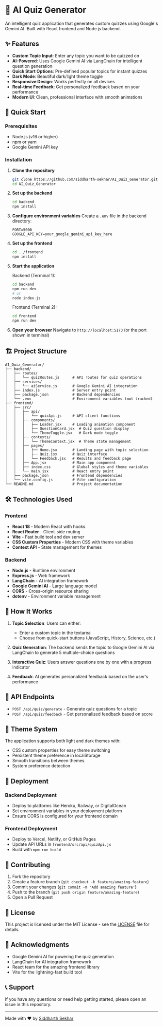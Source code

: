 # 🧠 AI Quiz Generator

An intelligent quiz application that generates custom quizzes using Google's Gemini AI. Built with React frontend and Node.js backend.

## ✨ Features

- **Custom Topic Input**: Enter any topic you want to be quizzed on
- **AI-Powered**: Uses Google Gemini AI via LangChain for intelligent question generation
- **Quick Start Options**: Pre-defined popular topics for instant quizzes
- **Dark Mode**: Beautiful dark/light theme toggle
- **Responsive Design**: Works perfectly on all devices
- **Real-time Feedback**: Get personalized feedback based on your performance
- **Modern UI**: Clean, professional interface with smooth animations

## 🚀 Quick Start

### Prerequisites

- Node.js (v16 or higher)
- npm or yarn
- Google Gemini API key

### Installation

1. **Clone the repository**
   ```bash
   git clone https://github.com/siddharth-sekhar/AI_Quiz_Generator.git
   cd AI_Quiz_Generator
   ```

2. **Set up the backend**
   ```bash
   cd backend
   npm install
   ```

3. **Configure environment variables**
   Create a `.env` file in the backend directory:
   ```env
   PORT=5000
   GOOGLE_API_KEY=your_google_gemini_api_key_here
   ```

4. **Set up the frontend**
   ```bash
   cd ../frontend
   npm install
   ```

5. **Start the application**
   
   Backend (Terminal 1):
   ```bash
   cd backend
   npm run dev
   # or
   node index.js
   ```
   
   Frontend (Terminal 2):
   ```bash
   cd frontend
   npm run dev
   ```

6. **Open your browser**
   Navigate to `http://localhost:5173` (or the port shown in terminal)

## 🏗️ Project Structure

```
AI_Quiz_Generator/
├── backend/
│   ├── routes/
│   │   └── quizRoutes.js      # API routes for quiz operations
│   ├── services/
│   │   └── aiService.js       # Google Gemini AI integration
│   ├── index.js               # Server entry point
│   ├── package.json           # Backend dependencies
│   └── .env                   # Environment variables (not tracked)
├── frontend/
│   ├── src/
│   │   ├── api/
│   │   │   └── quizApi.js     # API client functions
│   │   ├── components/
│   │   │   ├── Loader.jsx     # Loading animation component
│   │   │   ├── QuestionCard.jsx  # Quiz question display
│   │   │   └── ThemeToggle.jsx   # Dark mode toggle
│   │   ├── contexts/
│   │   │   └── ThemeContext.jsx  # Theme state management
│   │   ├── pages/
│   │   │   ├── Home.jsx       # Landing page with topic selection
│   │   │   ├── Quiz.jsx       # Quiz interface
│   │   │   └── Feedback.jsx   # Results and feedback page
│   │   ├── App.jsx            # Main app component
│   │   ├── index.css          # Global styles and theme variables
│   │   └── main.jsx           # React entry point
│   ├── package.json           # Frontend dependencies
│   └── vite.config.js         # Vite configuration
└── README.md                  # Project documentation
```

## 🛠️ Technologies Used

### Frontend
- **React 18** - Modern React with hooks
- **React Router** - Client-side routing
- **Vite** - Fast build tool and dev server
- **CSS Custom Properties** - Modern CSS with theme variables
- **Context API** - State management for themes

### Backend
- **Node.js** - Runtime environment
- **Express.js** - Web framework
- **LangChain** - AI integration framework
- **Google Gemini AI** - Large language model
- **CORS** - Cross-origin resource sharing
- **dotenv** - Environment variable management

## 🎯 How It Works

1. **Topic Selection**: Users can either:
   - Enter a custom topic in the textarea
   - Choose from quick-start buttons (JavaScript, History, Science, etc.)

2. **Quiz Generation**: The backend sends the topic to Google Gemini AI via LangChain to generate 5 multiple-choice questions

3. **Interactive Quiz**: Users answer questions one by one with a progress indicator

4. **Feedback**: AI generates personalized feedback based on the user's performance

## 🔧 API Endpoints

- `POST /api/quiz/generate` - Generate quiz questions for a topic
- `POST /api/quiz/feedback` - Get personalized feedback based on score

## 🎨 Theme System

The application supports both light and dark themes with:
- CSS custom properties for easy theme switching
- Persistent theme preference in localStorage
- Smooth transitions between themes
- System preference detection

## 🚀 Deployment

### Backend Deployment
- Deploy to platforms like Heroku, Railway, or DigitalOcean
- Set environment variables in your deployment platform
- Ensure CORS is configured for your frontend domain

### Frontend Deployment
- Deploy to Vercel, Netlify, or GitHub Pages
- Update API URLs in `frontend/src/api/quizApi.js`
- Build with `npm run build`

## 🤝 Contributing

1. Fork the repository
2. Create a feature branch (`git checkout -b feature/amazing-feature`)
3. Commit your changes (`git commit -m 'Add amazing feature'`)
4. Push to the branch (`git push origin feature/amazing-feature`)
5. Open a Pull Request

## 📝 License

This project is licensed under the MIT License - see the [LICENSE](LICENSE) file for details.

## 🙏 Acknowledgments

- Google Gemini AI for powering the quiz generation
- LangChain for AI integration framework
- React team for the amazing frontend library
- Vite for the lightning-fast build tool

## 📞 Support

If you have any questions or need help getting started, please open an issue in this repository.

---

Made with ❤️ by [Siddharth Sekhar](https://github.com/siddharth-sekhar)